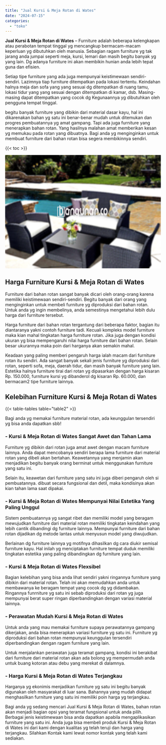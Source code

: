```yaml
---
title: "Jual Kursi & Meja Rotan di Wates"
date: "2024-07-15"
categories: 
  - "toko"
---
```


**Jual Kursi & Meja Rotan di Wates** – Furniture adalah beberapa kelengkapan atau perabotan tempat tinggal yg mencangkup bermacam-macam keperluan yg dibutuhkan oleh manusia. Sebagian ragam furniture yg tak jarang anda jumpai seperti meja, kursi, lemari dan masih begitu banyak yg yang lain. Dg adanya furniture ini akan membikin hunian anda lebih tepat guna dan efisien.

Setiap tipe furniture yang ada juga mempunyai keistimewaan sendiri-sendiri. Lazimnya tiap furniture ditempatkan pada lokasi tertentu. Keindahan halnya meja dan sofa yang yang sesuai dg ditempatkan di ruang tamu, lokasi tidur yang yang sesuai dengan ditempatkan di kamar, dsb. Masing-masing dapat ditempatkan yang cocok dg Kegunaannya yg dibutuhkan oleh pengguna tempat tinggal.

begitu banyak furniture yang dibikin dari material dasar kayu, hal ini dikarenakan bahan yg satu ini benar-benar mudah untuk ditemukan dan progres pembuatannya yg amat gampang. Tapi ada juga furniture yang menerapkan bahan rotan. Yang hasilnya malahan amat memberikan kesan yg memukau pada rotan yang dibuatnya. Bagi anda yg menginginkan untuk membuat furniture dari bahan rotan bisa segera membikinnya sendiri.

{{< toc >}}

![Jual Kursi & Meja Rotan di Wates](/images/kursi-meja-rotan-murah40.png)

## Harga Furniture Kursi & Meja Rotan di Wates

Furniture dari bahan rotan sangat banyak dicari oleh orang-orang karena memiliki keistimewaan sendiri-sendiri. Begitu banyak dari orang yang menginginkan untuk membeli furniture yg diproduksi dari bahan rotan. Untuk anda yg ingin membelinya, anda semestinya mengetahui lebih dulu harga dari furniture tersebut.

Harga furniture dari bahan rotan tergantung dari beberapa faktor, bagian itu diantaranya yakni contoh furniture tadi. Kecuali kompleks model furniture maka kian mahal tingkatan harga furniture rotan. Jika juga dengan kondisi ukuran yg bisa mempengaruhi nilai harga furniture dari bahan rotan. Selain besar ukurannya maka poin dari harganya akan semakin mahal.

Keadaan yang paling memberi pengaruh harga ialah macam dari furniture rotan itu sendiri. Ada sangat banyak sekali jenis furniture yg diproduksi dari rotan, seperti sofa, meja, daerah tidur, dan masih banyak furniture yang lain. Estetika halnya furniture tirai dari rotan yg dipasarkan dengan harga kisaran Rp. 150.000, furniture kursi yg dibanderol dg kisaran Rp. 60.000, dan bermacam2 tipe furniture lainnya.

## Kelebihan Furniture Kursi & Meja Rotan di Wates

{{< table-tables table="table2" >}}

Bagi anda yg memakai furniture material rotan, ada keunggulan tersendiri yg bisa anda dapatkan sbb!

### \- Kursi & Meja Rotan di Wates Sangat Awet dan Tahan Lama

Furniture yg dibikin dari rotan juga amat awet dengan macam furniture lainnya. Anda dapat mencobanya sendiri berapa lama furniture dari material rotan yang dibeli akan bertahan. Keawetannya yang menjamin akan menjadikan begitu banyak orang berminat untuk menggunakan furniture yang satu ini.

Selain itu, keawetan dari furniture yang satu ini juga diberi pengaruh oleh si pembuatannya. dibuat secara fungsional dan detil, maka kondisinya akan kian tahan lama saat dipakai.

### \- Kursi & Meja Rotan di Wates Mempunyai Nilai Estetika Yang Paling Unggul

Sistem pembuatannya yg sangat ribet dan memiliki model yang beragam mewujudkan furniture dari material rotan memiliki tingkatan keindahan yang lebih cantik dibandingi dg furniture lainnya. Mempunyai furniture dari bahan rotan dijadikan dg metode lantas untuk menyusun model yang diwujudkan.

Berlainan dg furniture lainnya yg motifnya dihasilkan dg cara diukir semisal furniture kayu. Hal inilah yg menciptakan furniture tempat duduk memiliki tingkatan estetika yang paling dibandingkan dg furniture yang lain.

### \- Kursi & Meja Rotan di Wates Flexsibel

Bagian kelebihan yang bisa anda lihat sendiri yakni ringannya furniture yang dibikin dari material rotan. Telah ini akan memudahkan anda untuk membawanya ke beragam tempat yang cocok dg yg didambakan. Ringannya funrniture yg satu ini sebab diproduksi dari rotan yg juga mempunyai berat super ringan diperbandingkan dengan variasi material lainnya.

### \- Perawatan Mudah Kursi & Meja Rotan di Wates

Untuk anda yang mau memakai furniture supaya perawatannya gampang dikerjakan, anda bisa menerapkan variasi furniture yg satu ini. Furniture yg diproduksi dari bahan rotan mempunyai keunggulan tersendiri diperbandingkan dengan ragam furniture yang lain.

Untuk menjalankan perawatan juga teramat gampang, kondisi ini berakibat dari furniture dari material rotan akan ada bolong yg mempermudah anda untuk buang kotoran atau debu yang merekat di dalamnya.

### \- Harga Kursi & Meja Rotan di Wates Terjangkau

Harganya yg ekonimis menjadikan furniture yg satu ini begitu banyak digunakan oleh masyarakat di luar sana. Bahannya yang mudah didapat menghasilkan furniture yang satu ini memiliki poin harga yg terjangkau.

Bagi anda yg sedang mencari Jual Kursi & Meja Rotan di Wates, bahan rotan akan menjadi bagian opsi yang teramat fungsional untuk anda pilih. Berbagai jenis keistimewaan bisa anda dapatkan apabila mengaplikasikan furniture yang satu ini. Anda juga bisa membeli produk Kursi & Meja Rotan di Wates ini dari kami dengan kualitas yg telah teruji dan harga yang terjangkau. Silahkan Kontak kami lewat nomor kontak yang telah kami sediakan.
